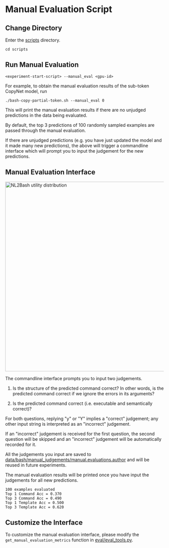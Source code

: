 # Manual Evaluation Script

## Change Directory
Enter the [scripts](https://github.com/TellinaTool/nl2bash/tree/master/scripts) directory.
```
cd scripts
```

## Run Manual Evaluation
```
<experiment-start-script> --manual_eval <gpu-id>
```
For example, to obtain the manual evaluation results of the sub-token CopyNet model, run 
```
./bash-copy-partial-token.sh --manual_eval 0
```

This will print the manual evaluation results if there are no unjudged predictions in the data being evaluated. 

By default, the top 3 predictions of 100 randomly sampled examples are passed through the manual evaluation.

If there are unjudged predictions (e.g. you have just updated the model and it made many new predictions), the above will trigger a commandline interface which will prompt you to input the judgement for the new predictions.

## Manual Evaluation Interface

<p align="left">
  <img src="http://victorialin.net/img/github/nl2bash_manual_eval_script.png" width="600" title="NL2Bash utility distribution">
</p>

The commandline interface prompts you to input two judgements.

1. Is the structure of the predicted command correct? In other words, is the predicted command correct if we ignore the errors in its arguments?

2. Is the predicted command correct (i.e. executable and semantically correct)? 

For both questions, replying "y" or "Y" implies a "correct" judgement; any other input string is interpreted as an "incorrect" judgement. 

If an "incorrect" judgement is received for the first question, the second question will be skipped and an "incorrect" judgement will be automatically recorded for it.

All the judgements you input are saved to [data/bash/manual_judgements/manual.evaluations.author](https://github.com/TellinaTool/nl2bash/blob/master/data/bash/manual_judgements/manual.evaluations.author) and will be reused in future experiments.

The manual evaluation results will be printed once you have input the judgements for all new predictions.
```
100 examples evaluated
Top 1 Command Acc = 0.370
Top 3 Command Acc = 0.490
Top 1 Template Acc = 0.500
Top 3 Template Acc = 0.620
```

## Customize the Interface
To customize the manual evaluation interface, please modify the `get_manual_evaluation_metrics` function in [eval/eval_tools.py](https://github.com/TellinaTool/nl2bash/blob/master/eval/eval_tools.py#L83).





